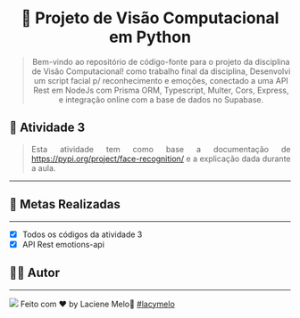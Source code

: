 <div align="center">
  <h1>
    🤖 Projeto de Visão Computacional em Python
  </h1>

  > Bem-vindo ao repositório de código-fonte para o projeto da disciplina de Visão Computacional! como trabalho final da disciplina, Desenvolvi um script facial p/ reconhecimento e emoções, conectado a uma API Rest em NodeJs com Prisma ORM, Typescript, Multer, Cors, Express, e integração online com a base de dados no Supabase.

</div>

## :rocket: Atividade 3
<div align="justify">

  > Esta atividade tem como base a documentação de https://pypi.org/project/face-recognition/ e a explicação dada durante a aula.
---
</div>

## :rocket: Metas Realizadas
---
- [X] Todos os códigos da atividade 3
- [X] API Rest emotions-api

## :man_student: Autor
---
<a href="https://www.linkedin.com/in/laciene-alves-melo-97a69b222/" target="_blank"><img src="https://img.shields.io/badge/-LinkedIn-%230077B5?style=for-the-badge&logo=linkedin&logoColor=white" target="_blank"></a>
Feito com ♥ by Laciene Melo:wave: [#lacymelo](https://github.com/lacymelo)

